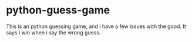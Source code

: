 # python-guess-game
This is an python guessing game, and i have a few issues with the good. It says i win when i say the wrong  guess.
